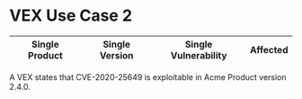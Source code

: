 # VEX Use Case 2


| Single Product | Single Version | Single Vulnerability | Affected |
| --- | --- | --- | --- |

A VEX states that CVE-2020-25649 is exploitable in Acme Product version 2.4.0.
